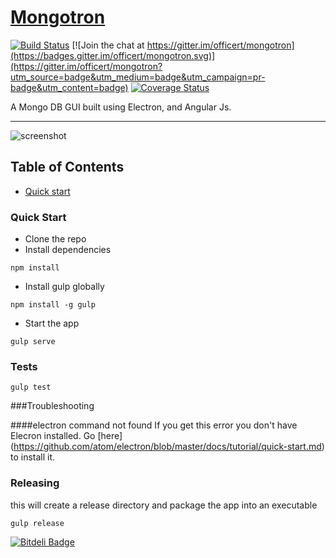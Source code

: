 # <a href="http://mongotron.io/" target="_blank">Mongotron</a>

[![Build Status](https://travis-ci.org/officert/mongotron.svg?branch=master)](https://travis-ci.org/officert/mongotron)
[![Join the chat at https://gitter.im/officert/mongotron](https://badges.gitter.im/officert/mongotron.svg)](https://gitter.im/officert/mongotron?utm_source=badge&utm_medium=badge&utm_campaign=pr-badge&utm_content=badge)
[![Coverage Status](https://coveralls.io/repos/officert/mongotron/badge.svg?branch=master&service=github)](https://coveralls.io/github/officert/mongotron?branch=master)

A Mongo DB GUI built using Electron, and Angular Js.

---

![screenshot](https://github.com/officert/mongotron/blob/master/docs/images/screenshot.png)

## Table of Contents

* [Quick start](#quick-start)

### Quick Start

* Clone the repo
* Install dependencies

```shell
npm install
```

* Install gulp globally

```shell
npm install -g gulp
```

* Start the app

```shell
gulp serve
```

### Tests
```shell
gulp test
```

###Troubleshooting

####electron command not found
If you get this error you don't have Elecron installed. Go [here] (https://github.com/atom/electron/blob/master/docs/tutorial/quick-start.md) to install it.

### Releasing
this will create a release directory and package the app into an executable
```shell
gulp release
```



[![Bitdeli Badge](https://d2weczhvl823v0.cloudfront.net/officert/mongotron/trend.png)](https://bitdeli.com/free "Bitdeli Badge")
